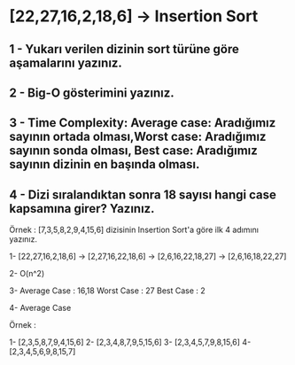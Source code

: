 # [22,27,16,2,18,6] -> Insertion Sort

## 1 - Yukarı verilen dizinin sort türüne göre aşamalarını yazınız.
## 2 - Big-O gösterimini yazınız.
## 3 - Time Complexity: Average case: Aradığımız sayının ortada olması,Worst case: Aradığımız sayının sonda olması, Best case: Aradığımız sayının dizinin en başında olması.
## 4 - Dizi sıralandıktan sonra 18 sayısı hangi case kapsamına girer? Yazınız.

Örnek :
[7,3,5,8,2,9,4,15,6] dizisinin Insertion Sort'a göre ilk 4 adımını yazınız.


1- [22,27,16,2,18,6] -> [2,27,16,22,18,6] -> [2,6,16,22,18,27] -> [2,6,16,18,22,27] 

2- O(n^2)

3- Average Case : 16,18 Worst Case : 27  Best Case : 2

4- Average Case 

Örnek :

1- [2,3,5,8,7,9,4,15,6]
2- [2,3,4,8,7,9,5,15,6]
3- [2,3,4,5,7,9,8,15,6]
4- [2,3,4,5,6,9,8,15,7]
